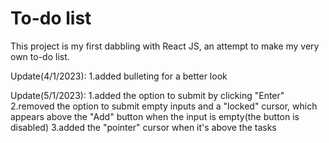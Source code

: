 # To-do list

This project is my first dabbling with React JS, an attempt to make my very own to-do list.

Update(4/1/2023): 
1.added bulleting for a better look

Update(5/1/2023):
1.added the option to submit by clicking "Enter"
2.removed the option to submit empty inputs and a "locked" cursor, which appears above the "Add" button when the input is empty(the button is disabled)
3.added the "pointer" cursor when it's above the tasks